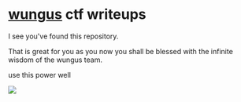 # [wungus](https://ctftime.org/team/180821) ctf writeups

I see you've found this repository.

That is great for you as you now you shall be blessed with the infinite wisdom of the wungus team.

use this power well

![](https://static.wikia.nocookie.net/riskofrain2_gamepedia_en/images/e/e1/Weeping_Fungus.png)
